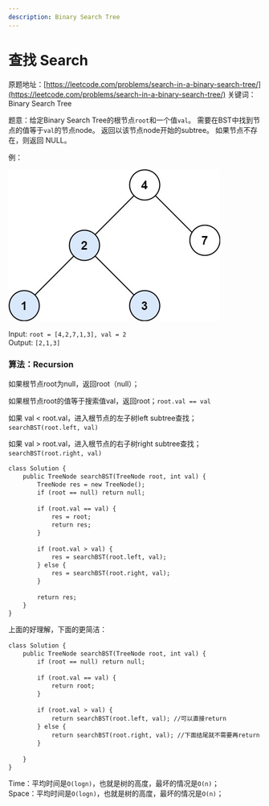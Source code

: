 ```yaml
---
description: Binary Search Tree
---
```


# 查找 Search

原题地址：[https://leetcode.com/problems/search-in-a-binary-search-tree/](https://leetcode.com/problems/search-in-a-binary-search-tree/) 关键词：Binary Search Tree

题意：给定Binary Search Tree的根节点`root`和一个值`val`。 需要在BST中找到节点的值等于`val`的节点node。 返回以该节点node开始的subtree。 如果节点不存在，则返回 NULL。

例：

![](../../.gitbook/assets/tree1%20%281%29.jpg)

Input: `root = [4,2,7,1,3], val = 2`   
Output: `[2,1,3]`



### 算法：Recursion

如果根节点root为null，返回root（null）；

如果根节点root的值等于搜索值val，返回root；`root.val == val`

如果 val &lt; root.val，进入根节点的左子树left subtree查找；`searchBST(root.left, val)`

如果 val &gt; root.val，进入根节点的右子树right subtree查找；`searchBST(root.right, val)`

```text
class Solution {
    public TreeNode searchBST(TreeNode root, int val) {
        TreeNode res = new TreeNode();
        if (root == null) return null;
        
        if (root.val == val) {
            res = root;
            return res;
        }
        
        if (root.val > val) {
            res = searchBST(root.left, val);
        } else {
            res = searchBST(root.right, val);
        }
        
        return res;
    }
}
```

上面的好理解，下面的更简洁：

```text
class Solution {
    public TreeNode searchBST(TreeNode root, int val) {
        if (root == null) return null;
        
        if (root.val == val) {
            return root;
        }
        
        if (root.val > val) {
            return searchBST(root.left, val); //可以直接return
        } else {
            return searchBST(root.right, val); //下面结尾就不需要再return
        }
        
    }
}
```

Time：平均时间是`O(logn)`，也就是树的高度，最坏的情况是`O(n)`；   
Space：平均时间是`O(logn)`，也就是树的高度，最坏的情况是`O(n)`；



